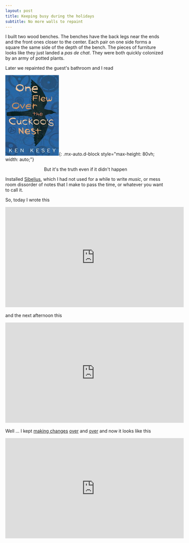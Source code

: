 ```yaml
---
layout: post
title: Keeping busy during the holidays
subtitle: No more walls to repaint
---
```


I built two wood benches.
The benches have the back legs near the ends and the front ones closer to the center.
Each pair on one side forms a square the same side of the depth of the bench.
The pieces of furniture looks like they just landed a _pas de chat_.
They were both quickly colonized by an army of potted plants.

Later we repainted the guest's bathroom and I read

![One flew over the cuckoo's nest](../assets/img/cuckoo.jpg){: .mx-auto.d-block style="max-height: 80vh; width: auto;"}

<p style="text-align: center;">But it's the truth even if it didn't happen</p>

Installed [Sibelius](https://www.avid.com/sibelius), which I had not used for a while to write *music*, or mess room dissorder of notes that I make to pass the time, 
or whatever you want to call it.

So, today I wrote this

<iframe width="560" height="315" src="https://www.youtube.com/embed/TNhQSl9ukgU" frameborder="0" allow="accelerometer; autoplay; clipboard-write; encrypted-media; gyroscope; picture-in-picture" allowfullscreen></iframe>

and the next afternoon this

<iframe width="560" height="315" src="https://www.youtube.com/embed/uirNnDXwJHA" frameborder="0" allow="accelerometer; autoplay; clipboard-write; encrypted-media; gyroscope; picture-in-picture" allowfullscreen></iframe>

Well ... I kept [making changes](https://youtu.be/a_kU78Jy3t0) [over](https://youtu.be/hmVJUKO5oX0) and [over](https://youtu.be/w04jELfHAzQ) and now it looks like this

<iframe width="560" height="315" src="https://www.youtube.com/embed/9UkLi9o6FSo" frameborder="0" allow="accelerometer; autoplay; clipboard-write; encrypted-media; gyroscope; picture-in-picture" allowfullscreen></iframe>
